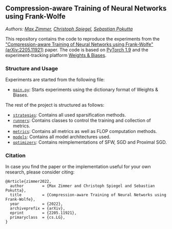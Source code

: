 ## Compression-aware Training of Neural Networks using Frank-Wolfe
*Authors: [Max Zimmer](https://maxzimmer.org/), [Christoph Spiegel](http://www.christophspiegel.berlin/), [Sebastian Pokutta](http://www.pokutta.com/)*

This repository contains the code to reproduce the experiments from the ["Compression-aware Training of Neural Networks using Frank-Wolfe" (arXiv:2205.11921)](https://arxiv.org/abs/2205.11921) paper.
The code is based on [PyTorch 1.9](https://pytorch.org/) and the experiment-tracking platform [Weights & Biases](https://wandb.ai).


### Structure and Usage
Experiments are started from the following file:
- [`main.py`](main.py): Starts experiments using the dictionary format of Weights & Biases.

The rest of the project is structured as follows:
- [`strategies`](strategies): Contains all used sparsification methods.
- [`runners`](runners): Contains classes to control the training and collection of metrics.
- [`metrics`](metrics): Contains all metrics as well as FLOP computation methods.
- [`models`](models): Contains all model architectures used.
- [`optimizers`](optimizers): Contains reimplementations of SFW, SGD and Proximal SGD.


### Citation
In case you find the paper or the implementation useful for your own research, please consider citing:

```
@Article{zimmer2022,
  author        = {Max Zimmer and Christoph Spiegel and Sebastian Pokutta},
  title         = {Compression-aware Training of Neural Networks using Frank-Wolfe},
  year          = {2022},
  archiveprefix = {arXiv},
  eprint        = {2205.11921},
  primaryclass  = {cs.LG},
}
```
